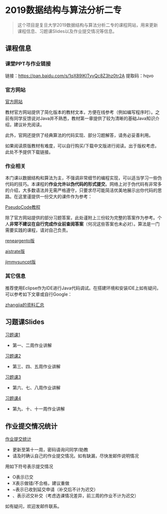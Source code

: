 # 2019数据结构与算法分析二专

> 这个项目是复旦大学2019数据结构与算法分析二专的课程网站，用来更新课程信息、习题课Slides以及作业提交情况等信息。

## 课程信息

### 课堂PPT与作业链接

链接：https://pan.baidu.com/s/1qX89lKITyvQc8Z3hz0tr2A
提取码：hqvo

### 官方网站

[官方网站](http://algs4.cs.princeton.edu/home/)

教材官方网站提供了简化版本的教材文本，方便在线参考（例如编写程序时）。之前有同学反馈说对Java并不熟悉，教材第一章提供了较为清晰的基础Java知识介绍，建议补充阅读。

此外，官网还提供了经典算法的代码实现、部分习题解答，请务必妥善利用。

如果阅读原版教材有难度，可以自行购买/下载中文版进行阅读。出于版权考虑，此处不予提供下载链接。

### 作业相关

本门课以数据结构和算法为主，不强调非常细节的编程实现，可以适当学习一些伪代码的技巧。本课程的**作业允许以伪代码的形式提交**。网络上对于伪代码有非常多的介绍，大多数语法并无需严格遵守，只要求尽可能简洁优美地展示出你代码的思路。在这里谨提供一份交大的课件作为参考：

[PseudoCode教程](http://www.cs.sjtu.edu.cn/~gao-xf/IntroductionToCS/Document/02-PseudoCode.pdf)

除了官方网站提供的部分习题答案，此处谨附上三份较为完整的答案作为参考。个人**非常不建议在自行完成作业前查阅答案**（何况这些答案也未必对）。算法是一门需要实践的课程，请对自己负责。

[reneargento版](https://github.com/reneargento/algorithms-sedgewick-wayne)

[aistrate版](https://github.com/aistrate/AlgorithmsSedgewick)

[jimmysuncpt版](https://github.com/jimmysuncpt/Algorithms)

### 其它信息

推荐使用Eclipse作为IDE进行Java代码调试。在搭建环境和安装IDE上如有疑问，可以参考如下文章或自行Google：

[zhangjia的资料汇总](https://zhangjia.tv/628.html)

## 习题课Slides

[习题课1](https://github.com/AshYao/Algorithms/blob/master/slides/习题课1.pptx)

- 第一、二周作业讲解

[习题课2](https://github.com/AshYao/Algorithms/blob/master/slides/习题课2.pptx)

- 第三、四、五周作业讲解

[习题课3](https://github.com/AshYao/Algorithms/blob/master/slides/习题课3.pptx)

- 第六、七、八周作业讲解

[习题课4](https://github.com/AshYao/Algorithms/blob/master/slides/习题课4.pptx)

- 第九、十、十一周作业讲解

## 作业提交情况统计

[作业提交统计](<https://github.com/AshYao/Algorithms/blob/master/homework/作业统计情况.xls>)

- 更新至第十一周，密码请询问同学/助教
- 请及时确认自己的作业提交情况。如有缺漏，尽快发邮件说明情况

用如下符号表示提交情况

- O表示已交
- X表示做错/不合格，建议重做
- ~表示已收到延交申请（补交后不计为迟交）
- 、表示迟交补交（考虑选课情况差异，前三周的作业不计为迟交）

如有疑问，欢迎发邮件联系。
